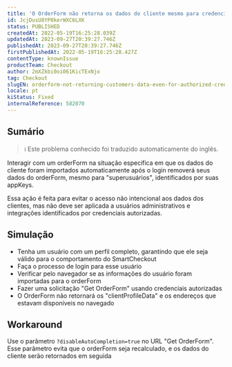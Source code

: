 ```yaml
---
title: 'O OrderForm não retorna os dados do cliente mesmo para credenciais autorizadas'
id: JcjDusU8YP0kerWXC6LXK
status: PUBLISHED
createdAt: 2022-05-19T16:25:28.039Z
updatedAt: 2023-09-27T20:39:27.746Z
publishedAt: 2023-09-27T20:39:27.746Z
firstPublishedAt: 2022-05-19T16:25:28.427Z
contentType: knownIssue
productTeam: Checkout
author: 2mXZkbi0oi061KicTExNjo
tag: Checkout
slugEN: orderform-not-returning-customers-data-even-for-authorized-credentials
locale: pt
kiStatus: Fixed
internalReference: 582070
---
```


## Sumário

>ℹ️ Este problema conhecido foi traduzido automaticamente do inglês.


Interagir com um orderForm na situação específica em que os dados do cliente foram importados automaticamente após o login removerá seus dados do orderForm, mesmo para "superusuários", identificados por suas appKeys.

Essa ação é feita para evitar o acesso não intencional aos dados dos clientes, mas não deve ser aplicada a usuários administrativos e integrações identificados por credenciais autorizadas.

## Simulação



- Tenha um usuário com um perfil completo, garantindo que ele seja válido para o comportamento do SmartCheckout
- Faça o processo de login para esse usuário
- Verificar pelo navegador se as informações do usuário foram importadas para o orderForm
- Fazer uma solicitação "Get OrderForm" usando credenciais autorizadas
- O OrderForm não retornará os "clientProfileData" e os endereços que estavam disponíveis no navegado

## Workaround


Use o parâmetro `?disableAutoCompletion=true` no URL "Get OrderForm". Esse parâmetro evita que o orderForm seja recalculado, e os dados do cliente serão retornados em seguida




